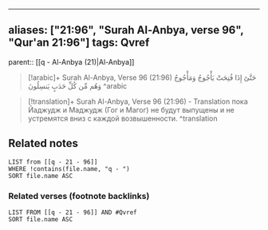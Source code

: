 
---
aliases: ["21:96", "Surah Al-Anbya, verse 96", "Qur'an 21:96"]
tags: Qvref
---

parent:: [[q - Al-Anbya (21)|Al-Anbya]]

> [!arabic]+ Surah Al-Anbya, Verse 96 (21:96)
> <span class="quran-arabic">حَتَّىٰٓ إِذَا فُتِحَتْ يَأْجُوجُ وَمَأْجُوجُ وَهُم مِّن كُلِّ حَدَبٍ يَنسِلُونَ</span>
^arabic

> [!translation]+ Surah Al-Anbya, Verse 96 (21:96) - Translation
> пока Йаджудж и Маджудж (Гог и Магог) не будут выпущены и не устремятся вниз с каждой возвышенности.
^translation



## Related notes
```dataview
LIST from [[q - 21 - 96]]
WHERE !contains(file.name, "q - ")
SORT file.name ASC
```

### Related verses (footnote backlinks)
```dataview
LIST FROM [[q - 21 - 96]] AND #Qvref
SORT file.name ASC
```

